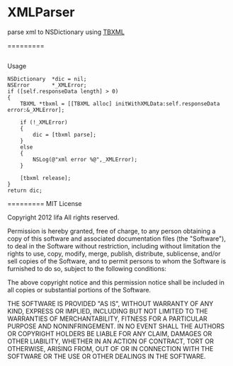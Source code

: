 XMLParser
=========

parse xml to NSDictionary using [TBXML](https://github.com/71squared/TBXML)

=========

## 
Usage

    NSDictionary  *dic = nil;
    NSError       *_XMLError;
    if ([self.responseData length] > 0)
    {
        TBXML *tbxml = [[TBXML alloc] initWithXMLData:self.responseData error:&_XMLError];

        if (!_XMLError)
        {
            dic = [tbxml parse];
        }
        else
        {
            NSLog(@"xml error %@",_XMLError);
        }

        [tbxml release];
    }
    return dic;

=========
MIT License

Copyright 2012 lifa All rights reserved.

Permission is hereby granted, free of charge, to any person obtaining a copy of this software and associated documentation files (the "Software"), to deal in the Software without restriction, including without limitation the rights to use, copy, modify, merge, publish, distribute, sublicense, and/or sell copies of the Software, and to permit persons to whom the Software is furnished to do so, subject to the following conditions:

The above copyright notice and this permission notice shall be included in all copies or substantial portions of the Software.

THE SOFTWARE IS PROVIDED "AS IS", WITHOUT WARRANTY OF ANY KIND, EXPRESS OR IMPLIED, INCLUDING BUT NOT LIMITED TO THE WARRANTIES OF MERCHANTABILITY, FITNESS FOR A PARTICULAR PURPOSE AND NONINFRINGEMENT. IN NO EVENT SHALL THE AUTHORS OR COPYRIGHT HOLDERS BE LIABLE FOR ANY CLAIM, DAMAGES OR OTHER LIABILITY, WHETHER IN AN ACTION OF CONTRACT, TORT OR OTHERWISE, ARISING FROM, OUT OF OR IN CONNECTION WITH THE SOFTWARE OR THE USE OR OTHER DEALINGS IN THE SOFTWARE.
